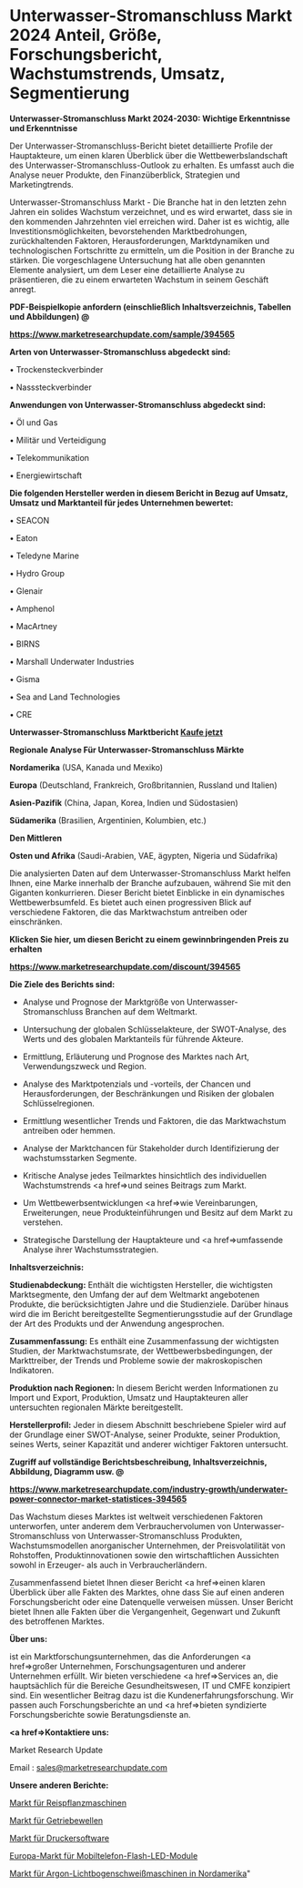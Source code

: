 # Unterwasser-Stromanschluss Markt 2024 Anteil, Größe, Forschungsbericht, Wachstumstrends, Umsatz, Segmentierung

<strong>Unterwasser-Stromanschluss Markt 2024-2030: Wichtige Erkenntnisse und Erkenntnisse</strong>

Der Unterwasser-Stromanschluss-Bericht bietet detaillierte Profile der Hauptakteure, um einen klaren Überblick über die Wettbewerbslandschaft des Unterwasser-Stromanschluss-Outlook zu erhalten. Es umfasst auch die Analyse neuer Produkte, den Finanzüberblick, Strategien und Marketingtrends.

Unterwasser-Stromanschluss Markt - Die Branche hat in den letzten zehn Jahren ein solides Wachstum verzeichnet, und es wird erwartet, dass sie in den kommenden Jahrzehnten viel erreichen wird. Daher ist es wichtig, alle Investitionsmöglichkeiten, bevorstehenden Marktbedrohungen, zurückhaltenden Faktoren, Herausforderungen, Marktdynamiken und technologischen Fortschritte zu ermitteln, um die Position in der Branche zu stärken. Die vorgeschlagene Untersuchung hat alle oben genannten Elemente analysiert, um dem Leser eine detaillierte Analyse zu präsentieren, die zu einem erwarteten Wachstum in seinem Geschäft anregt.



<strong><b>PDF-Beispielkopie anfordern (einschließlich Inhaltsverzeichnis, Tabellen und Abbildungen) @ </b></strong>

<strong><a href=https://www.marketresearchupdate.com/sample/394565>

<strong>https://www.marketresearchupdate.com/sample/394565</u></a></strong></strong>



<strong>Arten von Unterwasser-Stromanschluss abgedeckt sind:</strong>

• Trockensteckverbinder

• Nasssteckverbinder



<strong>Anwendungen von Unterwasser-Stromanschluss abgedeckt sind:</strong>

• Öl und Gas

• Militär und Verteidigung

• Telekommunikation

• Energiewirtschaft



<strong>Die folgenden Hersteller werden in diesem Bericht in Bezug auf Umsatz, Umsatz und Marktanteil für jedes Unternehmen bewertet:</strong>

• SEACON

• Eaton

• Teledyne Marine

• Hydro Group

• Glenair

• Amphenol

• MacArtney

• BIRNS

• Marshall Underwater Industries

• Gisma

• Sea and Land Technologies

• CRE



<strong>Unterwasser-Stromanschluss Marktbericht <a href=https://www.marketresearchupdate.com/buynow/394565>Kaufe jetzt</a></strong>



<strong>Regionale Analyse Für Unterwasser-Stromanschluss Märkte</strong>



<strong>Nordamerika</strong> (USA, Kanada und Mexiko)



<strong>Europa</strong> (Deutschland, Frankreich, Großbritannien, Russland und Italien)



<strong>Asien-Pazifik</strong> (China, Japan, Korea, Indien und Südostasien)



<strong>Südamerika</strong> (Brasilien, Argentinien, Kolumbien, etc.)



<strong>Den Mittleren</strong> 

<strong>Osten und Afrika</strong> (Saudi-Arabien, VAE, ägypten, Nigeria und Südafrika)

Die analysierten Daten auf dem Unterwasser-Stromanschluss Markt helfen Ihnen, eine Marke innerhalb der Branche aufzubauen, während Sie mit den Giganten konkurrieren. Dieser Bericht bietet Einblicke in ein dynamisches Wettbewerbsumfeld. Es bietet auch einen progressiven Blick auf verschiedene Faktoren, die das Marktwachstum antreiben oder einschränken.



<strong>Klicken Sie hier, um diesen Bericht zu einem gewinnbringenden Preis zu erhalten
</strong>

<strong><a href=https://www.marketresearchupdate.com/discount/394565>https://www.marketresearchupdate.com/discount/394565</b></u></strong></a>



<strong>Die Ziele des Berichts sind:</strong>

- Analyse und Prognose der Marktgröße von Unterwasser-Stromanschluss Branchen auf dem Weltmarkt.

- Untersuchung der globalen Schlüsselakteure, der SWOT-Analyse, des Werts und des globalen Marktanteils für führende Akteure.

- Ermittlung, Erläuterung und Prognose des Marktes nach Art, Verwendungszweck und Region.

- Analyse des Marktpotenzials und -vorteils, der Chancen und Herausforderungen, der Beschränkungen und Risiken der globalen Schlüsselregionen.

- Ermittlung wesentlicher Trends und Faktoren, die das Marktwachstum antreiben oder hemmen.

- Analyse der Marktchancen für Stakeholder durch Identifizierung der wachstumsstarken Segmente.

- Kritische Analyse jedes Teilmarktes hinsichtlich des individuellen Wachstumstrends <a href=>und</a> seines Beitrags zum Markt.

- Um Wettbewerbsentwicklungen <a href=>wie</a> Vereinbarungen, Erweiterungen, neue Produkteinführungen und Besitz auf dem Markt zu verstehen.

- Strategische Darstellung der Hauptakteure und <a href=>umfas</a>sende Analyse ihrer Wachstumsstrategien.



<strong>Inhaltsverzeichnis:</strong>



<strong>Studienabdeckung:</strong> Enthält die wichtigsten Hersteller, die wichtigsten Marktsegmente, den Umfang der auf dem Weltmarkt angebotenen Produkte, die berücksichtigten Jahre und die Studienziele. Darüber hinaus wird die im Bericht bereitgestellte Segmentierungsstudie auf der Grundlage der Art des Produkts und der Anwendung angesprochen.



<strong>Zusammenfassung:</strong> Es enthält eine Zusammenfassung der wichtigsten Studien, der Marktwachstumsrate, der Wettbewerbsbedingungen, der Markttreiber, der Trends und Probleme sowie der makroskopischen Indikatoren.



<strong>Produktion nach Regionen:</strong> In diesem Bericht werden Informationen zu Import und Export, Produktion, Umsatz und Hauptakteuren aller untersuchten regionalen Märkte bereitgestellt.



<strong>Herstellerprofil:</strong> Jeder in diesem Abschnitt beschriebene Spieler wird auf der Grundlage einer SWOT-Analyse, seiner Produkte, seiner Produktion, seines Werts, seiner Kapazität und anderer wichtiger Faktoren untersucht.



<strong><b>Zugriff auf vollständige Berichtsbeschreibung, Inhaltsverzeichnis, Abbildung, Diagramm usw. @ </b></strong>

<strong><a href=https://www.marketresearchupdate.com/industry-growth/underwater-power-connector-market-statistices-394565>https://www.marketresearchupdate.com/industry-growth/underwater-power-connector-market-statistices-394565</a></strong>

Das Wachstum dieses Marktes ist weltweit verschiedenen Faktoren unterworfen, unter anderem dem Verbrauchervolumen von Unterwasser-Stromanschluss von Unterwasser-Stromanschluss Produkten, Wachstumsmodellen anorganischer Unternehmen, der Preisvolatilität von Rohstoffen, Produktinnovationen sowie den wirtschaftlichen Aussichten sowohl in Erzeuger- als auch in Verbraucherländern.

Zusammenfassend bietet Ihnen dieser Bericht <a href=>einen</a> klaren Überblick über alle Fakten des Marktes, ohne dass Sie auf einen anderen Forschungsbericht oder eine Datenquelle verweisen müssen. Unser Bericht bietet Ihnen alle Fakten über die Vergangenheit, Gegenwart und Zukunft des betroffenen Marktes.



<strong>Über uns:</strong>

 ist ein Marktforschungsunternehmen, das die Anforderungen <a href=>großer</a> Unternehmen, Forschungsagenturen und anderer Unternehmen erfüllt. Wir bieten verschiedene <a href=>Services</a> an, die hauptsächlich für die Bereiche Gesundheitswesen, IT und CMFE konzipiert sind. Ein wesentlicher Beitrag dazu ist die Kundenerfahrungsforschung. Wir passen auch Forschungsberichte an und <a href=>bieten</a> syndizierte Forschungsberichte sowie Beratungsdienste an.



<strong><a href=>Kontaktiere uns:</a></strong>

Market Research Update

Email : sales@marketresearchupdate.com



<strong>Unsere anderen Berichte:</strong>

<a href=https://www.linkedin.com/pulse/rice-transplanter-machine-market-2023-size-growth>Markt für Reispflanzmaschinen</a>

<a href=https://www.linkedin.com/pulse/transmission-shaft-market-analysis-segment-region-growth>Markt für Getriebewellen</a>

<a href=https://www.linkedin.com/pulse/printer-software-market-report-2023-top-company-trends>Markt für Druckersoftware</a>

<a href=https://www.linkedin.com/pulse/europe-handset-flash-led-module-market-2023>Europa-Markt für Mobiltelefon-Flash-LED-Module</a>

<a href=https://www.linkedin.com/pulse/north-america-argon-arc-welding-machine-market-2023-data>Markt für Argon-Lichtbogenschweißmaschinen in Nordamerika</a>"
